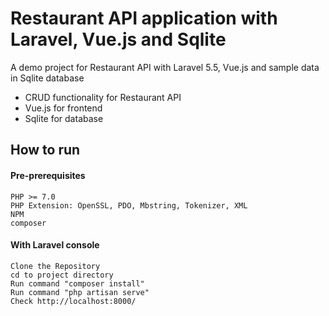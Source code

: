 Restaurant API application with Laravel, Vue.js and Sqlite
=======

A demo project for Restaurant API with Laravel 5.5, Vue.js and sample data in Sqlite database
* CRUD functionality for Restaurant API
* Vue.js for frontend 
* Sqlite for database

How to run
-------------
#### Pre-prerequisites ####
```
PHP >= 7.0
PHP Extension: OpenSSL, PDO, Mbstring, Tokenizer, XML
NPM
composer
```

#### With Laravel console  ####
```
Clone the Repository 
cd to project directory
Run command "composer install"
Run command "php artisan serve"
Check http://localhost:8000/
```